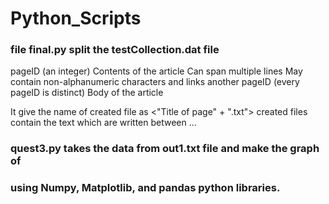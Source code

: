 # Python_Scripts

### file final.py split the testCollection.dat file
<page>
<id> pageID (an integer) </id>
<title> title of the page </title>
<text>
Contents of the article
Can span multiple lines
May contain non-alphanumeric characters and links
</text>
</page>
<page>
<id> another pageID (every pageID is distinct) </id>
<title> title of another page </title>
<text>
Body of the article
</text>
</page>

It give the name of created file as <"Title of page" + ".txt">
created files contain the text which are written between <text> ... </text><br>

### quest3.py takes the data from out1.txt file and make the graph of <br>
### using Numpy, Matplotlib, and pandas python libraries.

